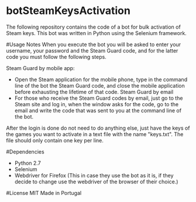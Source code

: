 # botSteamKeysActivation
 The following repository contains the code of a bot for bulk activation of Steam keys. This bot was written in Python using the Selenium framework.

#Usage Notes
 When you execute the bot you will be asked to enter your username, your password and the Steam Guard code, and for the latter code you must follow the following steps.

 Steam Guard by mobile app:
 - Open the Steam application for the mobile phone, type in the command line of the bot the Steam Guard code, and close the mobile application before exhausting the lifetime of that code.
 Steam Guard by email
 - For those who receive the Steam Guard codes by email, just go to the Steam site and log in, when the window asks for the code, go to the email and write the code that was sent to you at the command line of the bot.
 
 After the login is done do not need to do anything else, just have the keys of the games you want to activate in a text file with the name "keys.txt". The file should only contain one key per line.

#Dependencies
 - Python 2.7
 - Selenium
 - Webdriver for Firefox (This in case they use the bot as it is, if they decide to change use the webdriver of the browser of their choice.)
 
#License
 MIT
 Made in Portugal
